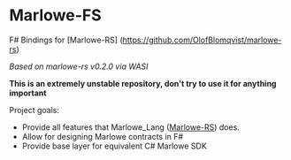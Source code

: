 # Marlowe-FS

F# Bindings for [Marlowe-RS] (https://github.com/OlofBlomqvist/marlowe-rs)

*Based on marlowe-rs v0.2.0 via WASI*

**This is an extremely unstable repository, don't try to use it for anything important**

Project goals:

- Provide all features that Marlowe_Lang ([Marlowe-RS](https://github.com/OlofBlomqvist/marlowe-rs)) does.
- Allow for designing Marlowe contracts in F#
- Provide base layer for equivalent C# Marlowe SDK

